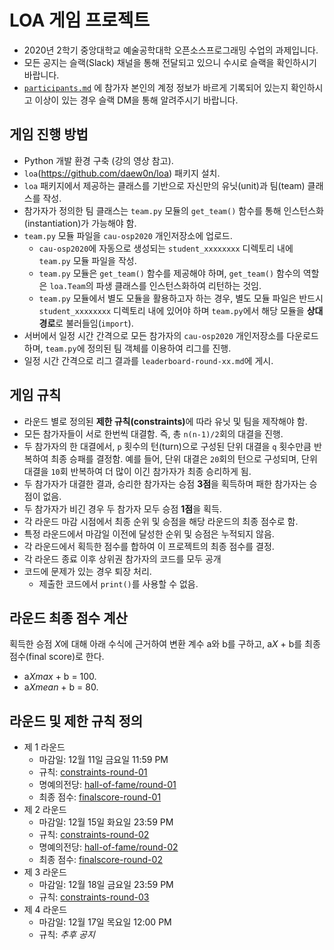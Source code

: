 # LOA 게임 프로젝트

- 2020년 2학기 중앙대학교 예술공학대학 오픈소스프로그래밍 수업의 과제입니다.
- 모든 공지는 슬랙(Slack) 채널을 통해 전달되고 있으니 수시로 슬랙을 확인하시기 바랍니다.
- [`participants.md`](participants.md) 에 참가자 본인의 계정 정보가 바르게 기록되어 있는지 확인하시고 이상이 있는 경우 슬랙 DM을 통해 알려주시기 바랍니다.

## 게임 진행 방법
- Python 개발 환경 구축 (강의 영상 참고).
- `loa`(https://github.com/daew0n/loa) 패키지 설치.
- `loa` 패키지에서 제공하는 클래스를 기반으로 자신만의 유닛(unit)과 팀(team) 클래스를 작성.
- 참가자가 정의한 팀 클래스는 `team.py` 모듈의 `get_team()` 함수를 통해 인스턴스화(instantiation)가 가능해야 함.
- `team.py` 모듈 파일을 `cau-osp2020` 개인저장소에 업로드.
    - `cau-osp2020`에 자동으로 생성되는 `student_xxxxxxxx` 디렉토리 내에 `team.py` 모듈 파일을 작성.
    - `team.py` 모듈은 `get_team()` 함수를 제공해야 하며, `get_team()` 함수의 역할은 `loa.Team`의 파생 클래스를 인스턴스화하여 리턴하는 것임.
    - `team.py` 모듈에서 별도 모듈을 활용하고자 하는 경우,
      별도 모듈 파일은 반드시 `student_xxxxxxxx` 디렉토리 내에 있어야 하며 `team.py`에서 해당 모듈을 **상대경로**로 불러들임(`import`).
- 서버에서 일정 시간 간격으로 모든 참가자의 `cau-osp2020` 개인저장소를 다운로드하며, `team.py`에 정의된 팀 객체를 이용하여 리그를 진행.
- 일정 시간 간격으로 리그 결과를 `leaderboard-round-xx.md`에 게시.

## 게임 규칙
- 라운드 별로 정의된 <strong>제한 규칙(constraints)</strong>에 따라 유닛 및 팀을 제작해야 함.
- 모든 참가자들이 서로 한번씩 대결함. 즉, 총 `n(n-1)/2`회의 대결을 진행.
- 두 참가자의 한 대결에서, `p` 횟수의 턴(turn)으로 구성된 단위 대결을 `q` 횟수만큼 반복하여 최종 승패를 결정함. 예를 들어, 단위 대결은 `20`회의 턴으로 구성되며, 단위 대결을 `10`회 반복하여 더 많이 이긴 참가자가 최종 승리하게 됨.
- 두 참가자가 대결한 결과, 승리한 참가자는 승점 **3점**을 획득하며 패한 참가자는 승점이 없음.
- 두 참가자가 비긴 경우 두 참가자 모두 승점 **1점**을 획득.
- 각 라운드 마감 시점에서 최종 순위 및 승점을 해당 라운드의 최종 점수로 함.
- 특정 라운드에서 마감일 이전에 달성한 순위 및 승점은 누적되지 않음.
- 각 라운드에서 획득한 점수를 합하여 이 프로젝트의 최종 점수를 결정.
- 각 라운드 종료 이후 상위권 참가자의 코드를 모두 공개
- 코드에 문제가 있는 경우 퇴장 처리.
   - 제출한 코드에서 `print()`를 사용할 수 없음.

## 라운드 최종 점수 계산
  획득한 승점 *X*에 대해 아래 수식에 근거하여 변환 계수 a와 b를 구하고, a*X* + b를 최종 점수(final score)로 한다.
  - a*Xmax* + b = 100.
  - a*Xmean* + b = 80.


## 라운드 및 제한 규칙 정의
- 제 1 라운드
    - 마감일: 12월 11일 금요일 11:59 PM
    - 규칙: [constraints-round-01](constraints/constraints-round-01.ipynb)
    - 명예의전당: [hall-of-fame/round-01](hall-of-fame/round-01)
    - 최종 점수: [finalscore-round-01](finalscore-round-01.md)
- 제 2 라운드
    - 마감일: 12월 15일 화요일 23:59 PM
    - 규칙: [constraints-round-02](constraints/constraints-round-02.ipynb)
    - 명예의전당: [hall-of-fame/round-02](hall-of-fame/round-02)
    - 최종 점수: [finalscore-round-02](finalscore-round-02.md)
- 제 3 라운드
    - 마감일: 12월 18일 금요일 23:59 PM
    - 규칙: [constraints-round-03](constraints/constraints-round-03.ipynb)   
- 제 4 라운드
    - 마감일: 12월 17일 목요일 12:00 PM
    - 규칙: *추후 공지*    
